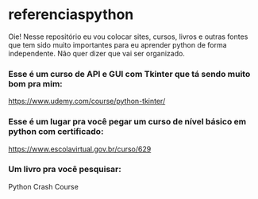 # referenciaspython
Oie! Nesse repositório eu vou colocar sites, cursos, livros e outras fontes que tem sido muito importantes para eu aprender python de forma independente.
Não quer dizer que vai ser organizado.

### Esse é um curso de API e GUI com Tkinter que tá sendo muito bom pra mim:
https://www.udemy.com/course/python-tkinter/
### Esse é um lugar pra você pegar um curso de nível básico em python com certificado:
https://www.escolavirtual.gov.br/curso/629
### Um livro pra você pesquisar:
Python Crash Course
